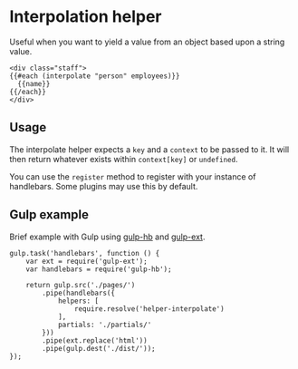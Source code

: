 Interpolation helper
====================

Useful when you want to yield a value from an object based upon a
string value.

    <div class="staff">
    {{#each (interpolate "person" employees)}}
      {{name}}
    {{/each}}
    </div>


Usage
-----

The interpolate helper expects a `key` and a `context` to be passed
to it. It will then return whatever exists within `context[key]` or
`undefined`.

You can use the `register` method to register with your instance of
handlebars. Some plugins may use this by default.


Gulp example
------------

Brief example with Gulp using [gulp-hb][1] and [gulp-ext][2].

[1]: https://github.com/shannonmoeller/gulp-hb
[2]: https://github.com/floatdrop/gulp-ext

    gulp.task('handlebars', function () {
        var ext = require('gulp-ext');
        var handlebars = require('gulp-hb');

        return gulp.src('./pages/')
            .pipe(handlebars({
                helpers: [
                    require.resolve('helper-interpolate')
                ],
                partials: './partials/'
            }))
            .pipe(ext.replace('html'))
            .pipe(gulp.dest('./dist/'));
    });
